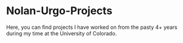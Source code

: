 # Nolan-Urgo-Projects
Here, you can find projects I have worked on from the pasty 4+ years during my time at the University of Colorado. 
